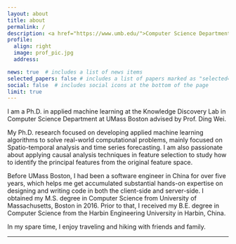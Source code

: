 ```yaml
---
layout: about
title: about
permalink: /
description: <a href="https://www.umb.edu/">Computer Science Department</a>. UMASS Boston.
profile:
  align: right
  image: prof_pic.jpg
  address:

news: true  # includes a list of news items
selected_papers: false # includes a list of papers marked as "selected={true}"
social: false  # includes social icons at the bottom of the page
limit: true
---
```

I am a Ph.D. in applied machine learning at the Knowledge Discovery Lab in Computer Science Department at UMass Boston advised by Prof. Ding Wei.

My Ph.D. research focused on developing applied machine learning algorithms to solve real-world computational problems, mainly focused on Spatio-temporal analysis and time series forecasting. 
I am also passionate about applying causal analysis techniques in feature selection to study how to identify the principal features from the original feature space. 
 
Before UMass Boston, I had been a software engineer in China for over five years, which helps me get accumulated substantial hands-on expertise on designing and writing code in both the client-side and server-side. I obtained my M.S. degree in Computer Science from University of Massachusetts, Boston in 2016. Prior to that, I received my B.E. degree in Computer Science from the Harbin Engineering University in Harbin, China.

In my spare time, I enjoy traveling and hiking with friends and family.

---

